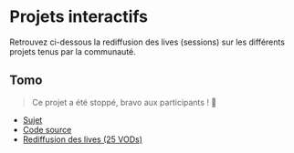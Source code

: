# Projets interactifs

Retrouvez ci-dessous la rediffusion des lives (sessions) sur les différents projets tenus par la communauté.

## Tomo

> Ce projet a été stoppé, bravo aux participants ! 👏

+ [Sujet](./tomo.pdf)
+ [Code source](https://github.com/jasonchampagne/FormationVideo/raw/master/Projets/Interactifs/tomo.zip)
+ [Rediffusion des lives (25 VODs)](https://www.twitch.tv/collections/FP1lvVzEGBb9JQ?filter=collections)
